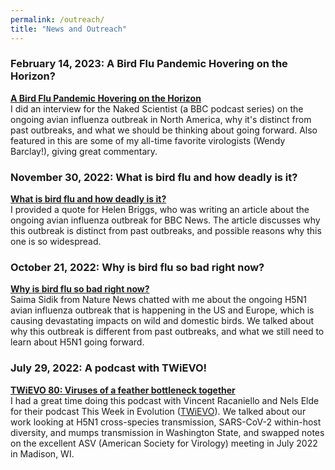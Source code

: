 ```yaml
---
permalink: /outreach/
title: "News and Outreach"
---
```


### February 14, 2023: A Bird Flu Pandemic Hovering on the Horizon? 
__[A Bird Flu Pandemic Hovering on the Horizon](https://www.thenakedscientists.com/podcasts/naked-scientists-podcast/bird-flu-pandemic-hovering-horizon)__<br/>
I did an interview for the Naked Scientist (a BBC podcast series) on the ongoing avian influenza outbreak in North America, why it's distinct from past outbreaks, and what we should be thinking about going forward. Also featured in this are some of my all-time favorite virologists (Wendy Barclay!), giving great commentary.


### November 30, 2022: What is bird flu and how deadly is it? 
__[What is bird flu and how deadly is it?](https://www.bbc.com/news/science-environment-63464065)__<br/>
I provided a quote for Helen Briggs, who was writing an article about the ongoing avian influenza outbreak for BBC News. The article discusses why this outbreak is distinct from past outbreaks, and possible reasons why this one is so widespread. 


### October 21, 2022: Why is bird flu so bad right now? 
__[Why is bird flu so bad right now?](https://www.nature.com/articles/d41586-022-03322-2#:~:text=Mutations%20matter&text=One%20is%20that%20genetic%20mutations,previous%20strains%20were%20capable%20of)__<br/>
Saima Sidik from Nature News chatted with me about the ongoing H5N1 avian influenza outbreak that is happening in the US and Europe, which is causing devastating impacts on wild and domestic birds. We talked about why this outbreak is different from past outbreaks, and what we still need to learn about H5N1 going forward. 


### July 29, 2022: A podcast with TWiEVO!
__[TWiEVO 80: Viruses of a feather bottleneck together](https://www.youtube.com/watch?v=UcHmebKO_K4)__<br/>
I had a great time doing this podcast with Vincent Racaniello and Nels Elde for their podcast This Week in Evolution ([TWiEVO](https://www.microbe.tv/twievo/)). We talked about our work looking at H5N1 cross-species transmission, SARS-CoV-2 within-host diversity, and mumps transmission in  Washington State, and swapped notes on the excellent ASV (American Society for Virology) meeting in July 2022 in Madison, WI. 

